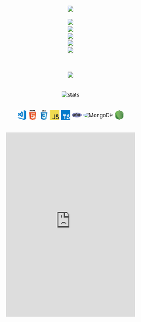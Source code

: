 
<p align="center">
     <img src="https://komarev.com/ghpvc/?username=mertcelik2196&label=Profile%20views&color=0e75b6&style=flat"/>
  <br><br>
  <a href="https://www.npmjs.com/~mert..1010"><img src="https://img.shields.io/badge/mert..1010%20-1d202b.svg?&style=for-the-badge&logo=npm&logoColor=white" /></a><br>
 <a href="https://www.instagram.com/mert36.c/" target"blank_"><img src="https://img.shields.io/badge/Instagram%20-E4405F.svg?&style=for-the-badge&logo=instagram&logoColor=white"></a><br>
  <a href="https://discord.com/users/708746139092123679" target"blank_"><img src="https://img.shields.io/badge/discord%20-7289DA.svg?&style=for-the-badge&logo=discord&logoColor=white"></a><br>
  <a href="https://open.spotify.com/user/q6d0x5orjs4dw4hpxg5qpxz9l" target"blank_"><img src="https://img.shields.io/badge/Spotify%20-1ed760.svg?&style=for-the-badge&logo=spotify&logoColor=white"></a><br>
 <a href="https://github.com/mertcelik2196" target"blank_"><img src="https://img.shields.io/badge/GitHub%20-191717.svg?&style=for-the-badge&logo=github&logoColor=white"></a><br>
</p>
<br>
<br>
<div align="center">
       <img src="https://github-readme-stats.vercel.app/api/top-langs/?username=mertcelik2196&layout=compact&text_color=FF9DD9&title_color=FF9DD9&bg_color=141321&count_private=true&include_all_commits=true&hide_border=true&langs_count=10" />
</div>
<br>
<br>
<div align="center">
  <img src="https://github-readme-stats.vercel.app/api?username=mertcelik2196&count_private=true&show_icons=true&theme=dracula&hide_border=true" width="%100" height="150px" alt="stats" />
</div>
<br>
<br>
<div align="center">
<img align="center" alt="Visual Studio Code" width="26px" src="https://raw.githubusercontent.com/github/explore/80688e429a7d4ef2fca1e82350fe8e3517d3494d/topics/visual-studio-code/visual-studio-code.png"/>
<img align="center" alt="HTML5" width="26px" src="https://raw.githubusercontent.com/github/explore/80688e429a7d4ef2fca1e82350fe8e3517d3494d/topics/html/html.png" />
<img align="center" alt="CSS3" width="26px" src="https://raw.githubusercontent.com/github/explore/80688e429a7d4ef2fca1e82350fe8e3517d3494d/topics/css/css.png" />
<img align="center" alt="JavaScript" width="26px" src="https://raw.githubusercontent.com/github/explore/80688e429a7d4ef2fca1e82350fe8e3517d3494d/topics/javascript/javascript.png"/>
<img align="center" alt="TypeScript" width="26px" src="https://raw.githubusercontent.com/github/explore/80688e429a7d4ef2fca1e82350fe8e3517d3494d/topics/typescript/typescript.png"/>
<img align="center" alt="PHP" width="26px" src="https://raw.githubusercontent.com/github/explore/80688e429a7d4ef2fca1e82350fe8e3517d3494d/topics/php/php.png"/>
<img align="center" alt="MongoDB" width="26px" style="border-radius: 50%;" src="https://img.icons8.com/color/452/mongodb.png"/> 
<img align="center" alt="Node.js" width="26px" src="https://raw.githubusercontent.com/github/explore/80688e429a7d4ef2fca1e82350fe8e3517d3494d/topics/nodejs/nodejs.png" />
</div>
<br>
<br>
<div align="center">

<iframe src="https://discord.com/widget?id=792884783905767475&theme=dark" width="350" height="500" allowtransparency="true" frameborder="0" sandbox="allow-popups allow-popups-to-escape-sandbox allow-same-origin allow-scripts"></iframe>
</div>
